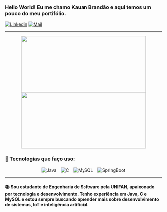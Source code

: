 ### Hello World! Eu me chamo Kauan Brandão e aqui temos um pouco do meu portifólio.

[![Linkedin](https://img.shields.io/badge/LinkedIn-0077B5?style=for-the-badge&logo=linkedin&logoColor=white)](https://www.linkedin.com/in/kauan-brandão-654aa2326/?trk=opento_sprofile_topcard)  [![Mail](https://img.shields.io/badge/Gmail-D14836?style=for-the-badge&logo=gmail&logoColor=white)](https://mail.google.com/mail/?view=cm&fs=1&to=kauanbrandao07@gmail.com)

---

<p align="center">
  <img height="180em" width="400px" src="https://github-readme-stats.vercel.app/api?username=KauanBrandao&show_icons=true&theme=radical&hide_border=true" />
  <img height="180em" width="400px" src="https://github-readme-stats.vercel.app/api/top-langs/?username=KauanBrandao&layout=compact&theme=radical&hide_border=true" />
</p>

### 🚀 Tecnologias que faço uso:

<p align="center">
  <img align="center" alt="Java" src="https://img.shields.io/badge/Java-ED8B00?style=for-the-badge&logo=openjdk&logoColor=white" />
  <span style="margin-right: 10px;"></span> 
  <img align="center" alt="C" src="https://img.shields.io/badge/C-00599C?style=for-the-badge&logo=c&logoColor=white" />
  <span style="margin-right: 10px;"></span> 
  <img align="center" alt="MySQL" src="https://img.shields.io/badge/MySQL-00000F?style=for-the-badge&logo=mysql&logoColor=white" />
  <span style="margin-right: 10px;"></span> 
  <img align="center" alt="SpringBoot" src="https://img.shields.io/badge/Spring-6DB33F?style=for-the-badge&logo=spring&logoColor=white" />
</p>

---

#### 📚 Sou estudante de Engenharia de Software pela **UNIFAN**, apaixonado por tecnologia e desenvolvimento. Tenho experiência em **Java, C e MySQL** e estou sempre buscando aprender mais sobre **desenvolvimento de sistemas, IoT e inteligência artificial**.


